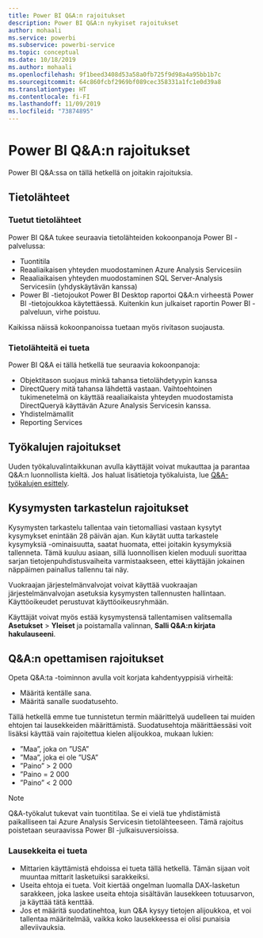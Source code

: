 ```yaml
---
title: Power BI Q&A:n rajoitukset
description: Power BI Q&A:n nykyiset rajoitukset
author: mohaali
ms.service: powerbi
ms.subservice: powerbi-service
ms.topic: conceptual
ms.date: 10/18/2019
ms.author: mohaali
ms.openlocfilehash: 9f1beed3408d53a58a0fb725f9d98a4a95bb1b7c
ms.sourcegitcommit: 64c860fcbf2969bf089cec358331a1fc1e0d39a8
ms.translationtype: HT
ms.contentlocale: fi-FI
ms.lasthandoff: 11/09/2019
ms.locfileid: "73874895"
---
```

# <a name="limitations-of-power-bi-qa"></a>Power BI Q&A:n rajoitukset

Power BI Q&A:ssa on tällä hetkellä on joitakin rajoituksia.

## <a name="data-sources"></a>Tietolähteet

### <a name="supported-data-sources"></a>Tuetut tietolähteet

Power BI Q&A tukee seuraavia tietolähteiden kokoonpanoja Power BI -palvelussa:

- Tuontitila
- Reaaliaikaisen yhteyden muodostaminen Azure Analysis Servicesiin
- Reaaliaikaisen yhteyden muodostaminen SQL Server-Analysis Servicesiin (yhdyskäytävän kanssa)
- Power BI -tietojoukot Power BI Desktop raportoi Q&A:n virheestä Power BI -tietojoukkoa käytettäessä. Kuitenkin kun julkaiset raportin Power BI -palveluun, virhe poistuu.

Kaikissa näissä kokoonpanoissa tuetaan myös rivitason suojausta.

### <a name="data-sources-not-supported"></a>Tietolähteitä ei tueta

Power BI Q&A ei tällä hetkellä tue seuraavia kokoonpanoja:

- Objektitason suojaus minkä tahansa tietolähdetyypin kanssa
- DirectQuery mitä tahansa lähdettä vastaan. Vaihtoehtoinen tukimenetelmä on käyttää reaaliaikaista yhteyden muodostamista DirectQueryä käyttävän Azure Analysis Servicesin kanssa.
- Yhdistelmämallit
- Reporting Services 

## <a name="tooling-limitations"></a>Työkalujen rajoitukset

Uuden työkaluvalintaikkunan avulla käyttäjät voivat mukauttaa ja parantaa Q&A:n luonnollista kieltä. Jos haluat lisätietoja työkaluista, lue [Q&A-työkalujen esittely](q-and-a-tooling-intro.md).

## <a name="review-question-limitations"></a>Kysymysten tarkastelun rajoitukset

Kysymysten tarkastelu tallentaa vain tietomalliasi vastaan kysytyt kysymykset enintään 28 päivän ajan. Kun käytät uutta tarkastele kysymyksiä -ominaisuutta, saatat huomata, ettei joitakin kysymyksiä tallenneta. Tämä kuuluu asiaan, sillä luonnollisen kielen moduuli suorittaa sarjan tietojenpuhdistusvaiheita varmistaakseen, ettei käyttäjän jokainen näppäimen painallus tallennu tai näy.

Vuokraajan järjestelmänvalvojat voivat käyttää vuokraajan järjestelmänvalvojan asetuksia kysymysten tallennusten hallintaan. Käyttöoikeudet perustuvat käyttöoikeusryhmään. 

Käyttäjät voivat myös estää kysymystensä tallentamisen valitsemalla **Asetukset** > **Yleiset** ja poistamalla valinnan, **Salli Q&A:n kirjata hakulauseeni**. 

## <a name="teach-qa-limitations"></a>Q&A:n opettamisen rajoitukset

Opeta Q&A:ta -toiminnon avulla voit korjata kahdentyyppisiä virheitä:

- Määritä kentälle sana.
- Määritä sanalle suodatusehto.

Tällä hetkellä emme tue tunnistetun termin määrittelyä uudelleen tai muiden ehtojen tai lausekkeiden määrittämistä. Suodatusehtoja määrittäessäsi voit lisäksi käyttää vain rajoitettua kielen alijoukkoa, mukaan lukien:

- ”Maa”, joka on ”USA”
- ”Maa”, joka ei ole ”USA”
- ”Paino” > 2 000
- ”Paino = 2 000
- ”Paino” < 2 000

> [!NOTE]
> Q&A-työkalut tukevat vain tuontitilaa. Se ei vielä tue yhdistämistä paikalliseen tai Azure Analysis Servicesin tietolähteeseen. Tämä rajoitus poistetaan seuraavissa Power BI -julkaisuversioissa.

### <a name="statements-not-supported"></a>Lausekkeita ei tueta

- Mittarien käyttämistä ehdoissa ei tueta tällä hetkellä. Tämän sijaan voit muuntaa mittarit lasketuiksi sarakkeiksi.
- Useita ehtoja ei tueta. Voit kiertää ongelman luomalla DAX-lasketun sarakkeen, joka laskee useita ehtoja sisältävän lausekkeen totuusarvon, ja käyttää tätä kenttää.
- Jos et määritä suodatinehtoa, kun Q&A kysyy tietojen alijoukkoa, et voi tallentaa määritelmää, vaikka koko lausekkeessa ei olisi punaisia alleviivauksia.
